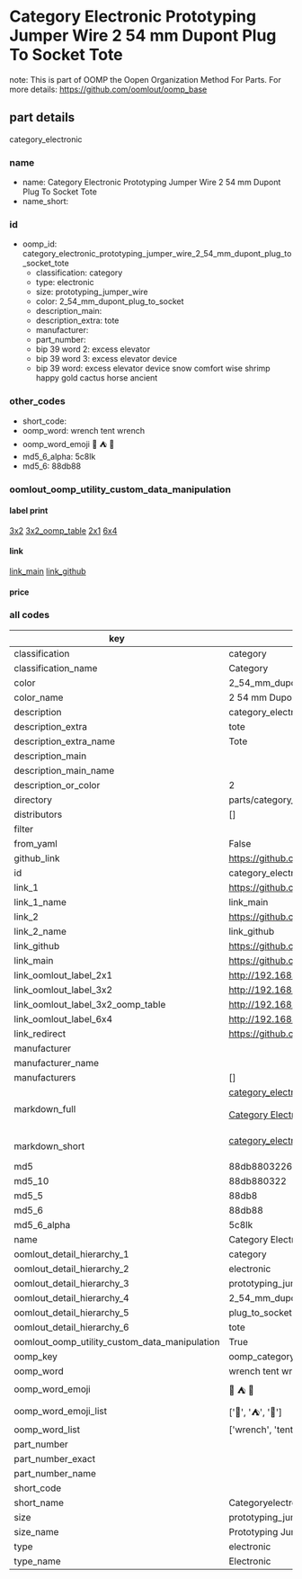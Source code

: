 # Category Electronic Prototyping Jumper Wire 2 54 mm Dupont Plug To Socket Tote  

note: This is part of OOMP the Oopen Organization Method For Parts. For more details: https://github.com/oomlout/oomp_base

##  part details
  



category_electronic



### name
* name: Category Electronic Prototyping Jumper Wire 2 54 mm Dupont Plug To Socket Tote
* name_short: 
### id
* oomp_id: category_electronic_prototyping_jumper_wire_2_54_mm_dupont_plug_to_socket_tote
  * classification: category
  * type: electronic
  * size: prototyping_jumper_wire
  * color: 2_54_mm_dupont_plug_to_socket
  * description_main: 
  * description_extra: tote
  * manufacturer: 
  * part_number: 
  * bip 39 word 2: excess elevator
  * bip 39 word 3: excess elevator device
  * bip 39 word: excess elevator device snow comfort wise shrimp happy gold cactus horse ancient

### other_codes
* short_code: 
* oomp_word: wrench tent wrench
* oomp_word_emoji :wrench: :tent: :wrench:
* md5_6_alpha: 5c8lk
* md5_6: 88db88






### oomlout_oomp_utility_custom_data_manipulation
#### label print
[3x2](http://192.168.1.245:1112/?label=oomp%205c8lk)
[3x2_oomp_table](http://192.168.1.108:1112/?label=oomp%205c8lk)
[2x1](http://192.168.1.242:1112/?label=oomp%205c8lk)
[6x4](http://192.168.1.55:1112/?label=oomp%205c8lk)    

#### link

[link_main](https://github.com/oomlout/oomlout_oomp_version_1_messy/tree/main/parts/category_electronic_prototyping_jumper_wire_2_54_mm_dupont_plug_to_socket_tote) [link_github](https://github.com/oomlout/oomlout_oomp_version_1_messy/tree/main/parts/category_electronic_prototyping_jumper_wire_2_54_mm_dupont_plug_to_socket_tote)                             

#### price







### all codes 
| key | value |  
| --- | --- |  
| classification | category |  
| classification_name | Category |  
| color | 2_54_mm_dupont_plug_to_socket |  
| color_name | 2 54 mm Dupont Plug To Socket |  
| description | category_electronic |  
| description_extra | tote |  
| description_extra_name | Tote |  
| description_main |  |  
| description_main_name |  |  
| description_or_color | 2  |  
| directory | parts/category_electronic_prototyping_jumper_wire_2_54_mm_dupont_plug_to_socket_tote |  
| distributors | [] |  
| filter |  |  
| from_yaml | False |  
| github_link | https://github.com/oomlout/oomlout_oomp_part_src/tree/main/parts/category_electronic_prototyping_jumper_wire_2_54_mm_dupont_plug_to_socket_tote |  
| id | category_electronic_prototyping_jumper_wire_2_54_mm_dupont_plug_to_socket_tote |  
| link_1 | https://github.com/oomlout/oomlout_oomp_version_1_messy/tree/main/parts/category_electronic_prototyping_jumper_wire_2_54_mm_dupont_plug_to_socket_tote |  
| link_1_name | link_main |  
| link_2 | https://github.com/oomlout/oomlout_oomp_version_1_messy/tree/main/parts/category_electronic_prototyping_jumper_wire_2_54_mm_dupont_plug_to_socket_tote |  
| link_2_name | link_github |  
| link_github | https://github.com/oomlout/oomlout_oomp_version_1_messy/tree/main/parts/category_electronic_prototyping_jumper_wire_2_54_mm_dupont_plug_to_socket_tote |  
| link_main | https://github.com/oomlout/oomlout_oomp_version_1_messy/tree/main/parts/category_electronic_prototyping_jumper_wire_2_54_mm_dupont_plug_to_socket_tote |  
| link_oomlout_label_2x1 | http://192.168.1.242:1112/?label=oomp%205c8lk |  
| link_oomlout_label_3x2 | http://192.168.1.245:1112/?label=oomp%205c8lk |  
| link_oomlout_label_3x2_oomp_table | http://192.168.1.108:1112/?label=oomp%205c8lk |  
| link_oomlout_label_6x4 | http://192.168.1.55:1112/?label=oomp%205c8lk |  
| link_redirect | https://github.com/oomlout/oomlout_oomp_version_1_messy/tree/main/parts/category_electronic_prototyping_jumper_wire_2_54_mm_dupont_plug_to_socket_tote |  
| manufacturer |  |  
| manufacturer_name |  |  
| manufacturers | [] |  
| markdown_full | [category_electronic_prototyping_jumper_wire_2_54_mm_dupont_plug_to_socket_tote](none)<br>[](none)<br>[Category Electronic Prototyping Jumper Wire 2 54 Mm Dupont Plug To Socket Tote](none)<br><br> |  
| markdown_short | [category_electronic_prototyping_jumper_wire_2_54_mm_dupont_plug_to_socket_tote](none)<br><br> |  
| md5 | 88db88032268f8e7f1971cd87951fa74 |  
| md5_10 | 88db880322 |  
| md5_5 | 88db8 |  
| md5_6 | 88db88 |  
| md5_6_alpha | 5c8lk |  
| name | Category Electronic Prototyping Jumper Wire 2 54 mm Dupont Plug To Socket Tote |  
| oomlout_detail_hierarchy_1 | category |  
| oomlout_detail_hierarchy_2 | electronic |  
| oomlout_detail_hierarchy_3 | prototyping_jumper_wire |  
| oomlout_detail_hierarchy_4 | 2_54_mm_dupont |  
| oomlout_detail_hierarchy_5 | plug_to_socket |  
| oomlout_detail_hierarchy_6 | tote |  
| oomlout_oomp_utility_custom_data_manipulation | True |  
| oomp_key | oomp_category_electronic_prototyping_jumper_wire_2_54_mm_dupont_plug_to_socket_tote |  
| oomp_word | wrench tent wrench |  
| oomp_word_emoji | :wrench: :tent: :wrench: |  
| oomp_word_emoji_list | [':wrench:', ':tent:', ':wrench:'] |  
| oomp_word_list | ['wrench', 'tent', 'wrench'] |  
| part_number |  |  
| part_number_exact |  |  
| part_number_name |  |  
| short_code |  |  
| short_name | Categoryelectronic |  
| size | prototyping_jumper_wire |  
| size_name | Prototyping Jumper Wire |  
| type | electronic |  
| type_name | Electronic |  
